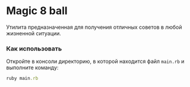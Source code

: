 # Magic 8 ball
Утилита предназначенная для получения отличных советов в любой жизненной ситуации.

### Как использовать
Откройте в консоли директорию, в которой находится файл `main.rb` и выполните команду:  
 
```ruby
ruby main.rb
```
